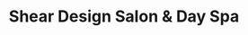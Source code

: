 ---
title: "Shear Design Salon & Day Spa"
url: /stroudsburg/shear-design-salon-und-day-spa/
shop: Kosmetik
---